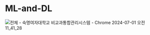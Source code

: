 # ML-and-DL

![전체 - 숙명여자대학교 비교과통합관리시스템 - Chrome 2024-07-01 오전 11_41_28](https://github.com/JihoonCh/ML-and-DL/assets/133952150/f1fd2cd9-0405-4eeb-8787-bae90dff01a1)

